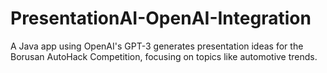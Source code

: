 # PresentationAI-OpenAI-Integration
A Java app using OpenAI's GPT-3 generates presentation ideas for the Borusan AutoHack Competition, focusing on topics like automotive trends.

